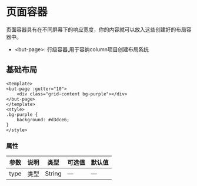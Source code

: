 # 页面容器
页面容器具有在不同屏幕下的响应宽度，你的内容就可以放入这些创建好的布局容器中。
+ &lt;but-page&gt;: 行级容器,用于容纳column项目创建布局系统

## 基础布局
```vue
<template>
<but-page :gutter="10">
	<div class="grid-content bg-purple"></div>
</but-page>
</template>
<style>
.bg-purple {
	background: #d3dce6;
}
</style>
```



### 属性
| 参数      | 说明    | 类型      | 可选值       | 默认值   |
|---------- |-------- |---------- |-------------  |-------- |
| type | 类型 | String| — | — |